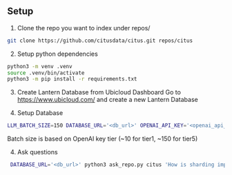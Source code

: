 ## Setup

1. Clone the repo you want to index under repos/
```bash
git clone https://github.com/citusdata/citus.git repos/citus
```

2. Setup python dependencies
```bash
python3 -m venv .venv
source .venv/bin/activate
python3 -m pip install -r requirements.txt
```

3. Create Lantern Database from Ubicloud Dashboard
Go to https://www.ubicloud.com/ and create a new Lantern Database

4. Setup Database
```bash
LLM_BATCH_SIZE=150 DATABASE_URL='<db_url>' OPENAI_API_KEY='<openai_api_key>' python3 process_repo.py citus repos/citus/src/backend
```
Batch size is based on OpenAI key tier (~10 for tier1, ~150 for tier5)

4. Ask questions
```bash
 DATABASE_URL='<db_url>' python3 ask_repo.py citus 'How is sharding implemented';
```
